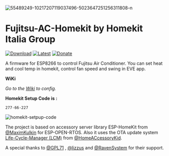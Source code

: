 <a><img src="https://i.ibb.co/Gs5KP1H/55489249-10217207119037496-5023647251256311808-n.jpg" alt="55489249-10217207119037496-5023647251256311808-n" border="0"></a>

# Fujitsu-AC-Homekit by Homekit Italia Group

[![Download](https://img.shields.io/github/downloads/curla92/Fujitsu-AC-Homekit/total?color=red
)](https://github.com/curla92/Fujitsu-AC-Homekit/releases) [![Latest](https://img.shields.io/github/v/tag/curla92/Fujitsu-AC-Homekit?color=green&label=Latest%20Release
)](https://github.com/curla92/Fujitsu-AC-Homekit/releases) [![Donate](https://img.shields.io/badge/Donate-PayPal-blue)](https://www.paypal.com/cgi-bin/webscr?cmd=_s-xclick&hosted_button_id=WKPEBA4PLFKXU&source=url) 

A firmware for ESP8266 to control Fujitsu Air Conditioner. 
You can set heat and cool temp in homekit, control fan speed and swing in EVE app.

**WiKi**

*Go to the [Wiki](https://github.com/curla92/Fujitsu-AC-Homekit/wiki/EVE-CONFIG) to config.*

**Homekit Setup Code is :**
```
277-66-227
```

<a><img src="https://i.ibb.co/wRzYSM8/qrcode.png" alt="homekit-setpup-code" border="0"></a>

The project is based on accessory server library ESP-HomeKit from [@MaximKulkin](https://github.com/MaximKulkin) for ESP-OPEN-RTOS.
Also it uses the OTA update system [Life-Cycle-Manager (LCM)](https://github.com/HomeACcessoryKid/life-cycle-manager) from [@HomeACcessoryKid](https://github.com/HomeACcessoryKid).

A special thanks to [@GPL71](https://github.com/GPL71) , [@lizzus](https://github.com/lizzus) and [@RavenSystem](https://github.com/RavenSystem) for their support.

